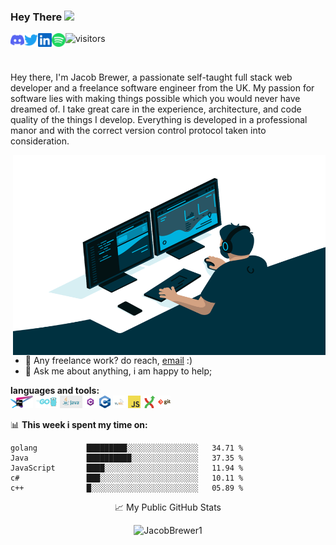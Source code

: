 ### Hey There <img src="https://media.giphy.com/media/hvRJCLFzcasrR4ia7z/giphy.gif" width="25px">
<a href="https://discord.gg/22GNBmUtHS">
  <img align="left" alt="Jacobs | Discord" width="22px" src="https://github.com/JacobBrewer1/JacobBrewer1/blob/Master/assets/discord.svg" />
</a>
<a href="https://twitter.com/Jacob_doozy">
  <img align="left" alt="Jacob | Twitter" width="22px" src="https://github.com/JacobBrewer1/JacobBrewer1/blob/Master/assets/twitter.svg" />
</a>
<a href="https://www.linkedin.com/in/jacobbrewer1/">
  <img align="left" alt="Jacob's LinkedIN" width="22px" src="https://github.com/JacobBrewer1/JacobBrewer1/blob/Master/assets/linkedin.svg" />
</a>
<a href="https://open.spotify.com/user/fnpvswo09ux55dv90lmw1t3x4?si=deea4a2cc6e34662">
  <img align="left" alt="Jacob's Spotify" width="22px" src="https://github.com/JacobBrewer1/JacobBrewer1/blob/Master/assets/spotify.svg" />
</a>

![visitors](https://visitor-badge.glitch.me/badge?page_id=JacobBrewer1)

<br />

Hey there, I'm Jacob Brewer, a passionate self-taught full stack web developer and a freelance software engineer from the UK. My passion for software lies with making things possible which you would never have dreamed of. I take great care in the experience, architecture, and code quality of the things I develop. Everything is developed in a professional manor and with the correct version control protocol taken into consideration.

  <img align="right" alt="GIF" src="https://github.com/JacobBrewer1/JacobBrewer1/blob/Master/assets/code.gif?raw=true" width="500" height="320" />
  
- 💼 Any freelance work? do reach, [email](mailto:Jacob@client-computers.com) :)
- 💬 Ask me about anything, i am happy to help;

**languages and tools:**  
<code><img height="20" src="https://github.com/JacobBrewer1/JacobBrewer1/blob/Master/assets/jetbrains.png?raw=true"></code>
<code><img height="20" src="https://github.com/JacobBrewer1/JacobBrewer1/blob/Master/assets/golang.png?raw=true"></code>
<code><img height="20" src="https://github.com/JacobBrewer1/JacobBrewer1/blob/Master/assets/java.png?raw=true"></code>
<code><img height="20" src="https://github.com/JacobBrewer1/JacobBrewer1/blob/Master/assets/csharp-e7b8fcd4ce.png?raw=true"></code>
<code><img height="20" src="https://github.com/JacobBrewer1/JacobBrewer1/blob/Master/assets/1200px-ISO_C++_Logo.svg.png?raw=true"></code>
<code><img height="20" src="https://github.com/JacobBrewer1/JacobBrewer1/blob/Master/assets/mysql.png?raw=true"></code>
<code><img height="20" src="https://github.com/JacobBrewer1/JacobBrewer1/blob/Master/assets/javascript.png?raw=true"></code>
<code><img height="20" src="https://github.com/JacobBrewer1/JacobBrewer1/blob/Master/assets/gitextensionslogo.svg?raw=true"></code>
<code><img height="20" src="https://github.com/JacobBrewer1/JacobBrewer1/blob/Master/assets/git.png?raw=true"></code>

📊 **This week i spent my time on:**
<!--START_SECTION:waka-->
```text
golang           █████████░░░░░░░░░░░░░░░░   34.71 %
Java             ██████████░░░░░░░░░░░░░░░   37.35 %
JavaScript       ████░░░░░░░░░░░░░░░░░░░░░   11.94 % 
c#               ███░░░░░░░░░░░░░░░░░░░░░░   10.11 %
c++              █░░░░░░░░░░░░░░░░░░░░░░░░   05.89 %
```
<!--END_SECTION:waka-->

<P align="center"> 📈 My Public GitHub Stats </p>

<p align="center"> <img src="https://github-readme-stats.vercel.app/api?username=JacobBrewer1&show_icons=true&theme=gotham" alt="JacobBrewer1" />


<!-- - 👋 Hi, I’m @JacobBrewer1
- 👀 I specialise in web app and software development. I have worked within the retail sector along with many different industries for development.
- I am always looking to grow my knowledge and take on a challenge. I am willing to help people along the way with their projects!

<!-- - 👀 I’m interested in software development and anything to do with computers really
- 🌱 I’m currently learning golang and Java
- 💞️ I’m looking to collaborate on anything
- 📫 Contact me via github or by commenting on this file -->

<!---
JacobBrewer1/JacobBrewer1 is a ✨ special ✨ repository because its `README.md` (this file) appears on your GitHub profile.
You can click the Preview link to take a look at your changes.
--->
